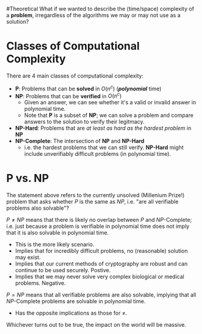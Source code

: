 #Theoretical 
What if we wanted to describe the (time/space) complexity of a **problem**, irregardless of the algorithms we may or may not use as a solution?

# Classes of Computational Complexity
There are 4 main classes of computational complexity:
- **P**: Problems that can be **solved** in $O(n^c)$ (***polynomial*** time)
- **NP**: Problems that can be **verified** in $O(n^c)$
	- Given an answer, we can see whether it's a valid or invalid answer in polynomial time.
	- Note that **P** is a subset of **NP**; we can solve a problem and compare answers to the solution to verify their legitmacy.
- **NP-Hard**: Problems that are *at least as hard as the hardest problem* in **NP**
- **NP-Complete**: The intersection of **NP** and **NP-Hard**
	- i.e. the hardest problems that we can still verify. **NP-Hard** might include unverifiably difficult problems (in polynomial time).
# P vs. NP
The statement above refers to the currently unsolved (Millenium Prize!) problem that asks whether $P$ is the same as $NP$, i.e. "are all verifiable problems also solvable"?

$P \neq NP$ means that there is likely no overlap between $P$ and $NP$-Complete; i.e. just because a problem is verifiable in polynomial time does not imply that it is also solvable in polynomial time.
- This is the more likely scenario.
- Implies that for incredibly difficult problems, no (reasonable) solution may exist.
- Implies that our current methods of cryptography are robust and can continue to be used securely. Postive.
- Implies that we may never solve very complex biological or medical problems. Negative.

$P = NP$ means that all verifiable problems are also solvable, implying that all $NP$-Complete problems are solvable in polynomial time.
- Has the opposite implications as those for $\neq$.

Whichever turns out to be true, the impact on the world will be massive.
